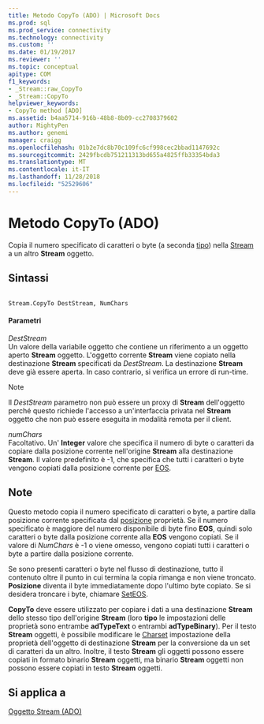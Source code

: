 ```yaml
---
title: Metodo CopyTo (ADO) | Microsoft Docs
ms.prod: sql
ms.prod_service: connectivity
ms.technology: connectivity
ms.custom: ''
ms.date: 01/19/2017
ms.reviewer: ''
ms.topic: conceptual
apitype: COM
f1_keywords:
- _Stream::raw_CopyTo
- _Stream::CopyTo
helpviewer_keywords:
- CopyTo method [ADO]
ms.assetid: b4aa5714-916b-48b8-8b09-cc2708379602
author: MightyPen
ms.author: genemi
manager: craigg
ms.openlocfilehash: 01b2e7dc8b70c109fc6cf998cec2bbad1147692c
ms.sourcegitcommit: 2429fbcdb751211313bd655a4825ffb33354bda3
ms.translationtype: MT
ms.contentlocale: it-IT
ms.lasthandoff: 11/28/2018
ms.locfileid: "52529606"
---
```

# <a name="copyto-method-ado"></a>Metodo CopyTo (ADO)
Copia il numero specificato di caratteri o byte (a seconda [tipo](../../../ado/reference/ado-api/type-property-ado-stream.md)) nella [Stream](../../../ado/reference/ado-api/stream-object-ado.md) a un altro **Stream** oggetto.  
  
## <a name="syntax"></a>Sintassi  
  
```  
  
Stream.CopyTo DestStream, NumChars  
```  
  
#### <a name="parameters"></a>Parametri  
 *DestStream*  
 Un valore della variabile oggetto che contiene un riferimento a un oggetto aperto **Stream** oggetto. L'oggetto corrente **Stream** viene copiato nella destinazione **Stream** specificati da *DestStream*. La destinazione **Stream** deve già essere aperta. In caso contrario, si verifica un errore di run-time.  
  
> [!NOTE]
>  Il *DestStream* parametro non può essere un proxy di **Stream** dell'oggetto perché questo richiede l'accesso a un'interfaccia privata nel **Stream** oggetto che non può essere eseguita in modalità remota per il client.  
  
 *numChars*  
 Facoltativo. Un' **Integer** valore che specifica il numero di byte o caratteri da copiare dalla posizione corrente nell'origine **Stream** alla destinazione **Stream**. Il valore predefinito è -1, che specifica che tutti i caratteri o byte vengono copiati dalla posizione corrente per [EOS](../../../ado/reference/ado-api/eos-property.md).  
  
## <a name="remarks"></a>Note  
 Questo metodo copia il numero specificato di caratteri o byte, a partire dalla posizione corrente specificata dal [posizione](../../../ado/reference/ado-api/position-property-ado.md) proprietà. Se il numero specificato è maggiore del numero disponibile di byte fino **EOS**, quindi solo caratteri o byte dalla posizione corrente alla **EOS** vengono copiati. Se il valore di *NumChars* è -1 o viene omesso, vengono copiati tutti i caratteri o byte a partire dalla posizione corrente.  
  
 Se sono presenti caratteri o byte nel flusso di destinazione, tutto il contenuto oltre il punto in cui termina la copia rimanga e non viene troncato. **Posizione** diventa il byte immediatamente dopo l'ultimo byte copiato. Se si desidera troncare i byte, chiamare [SetEOS](../../../ado/reference/ado-api/seteos-method.md).  
  
 **CopyTo** deve essere utilizzato per copiare i dati a una destinazione **Stream** dello stesso tipo dell'origine **Stream** (loro **tipo** le impostazioni delle proprietà sono entrambe **adTypeText** o entrambi **adTypeBinary**). Per il testo **Stream** oggetti, è possibile modificare le [Charset](../../../ado/reference/ado-api/charset-property-ado.md) impostazione della proprietà dell'oggetto di destinazione **Stream** per la conversione da un set di caratteri da un altro. Inoltre, il testo **Stream** gli oggetti possono essere copiati in formato binario **Stream** oggetti, ma binario **Stream** oggetti non possono essere copiati in testo **Stream**  oggetti.  
  
## <a name="applies-to"></a>Si applica a  
 [Oggetto Stream (ADO)](../../../ado/reference/ado-api/stream-object-ado.md)
